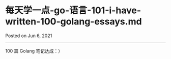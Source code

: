 # 每天学一点-go-语言-101-i-have-written-100-golang-essays.md

Posted on Jun 6, 2021

---

100 篇 Golang 笔记达成：）
